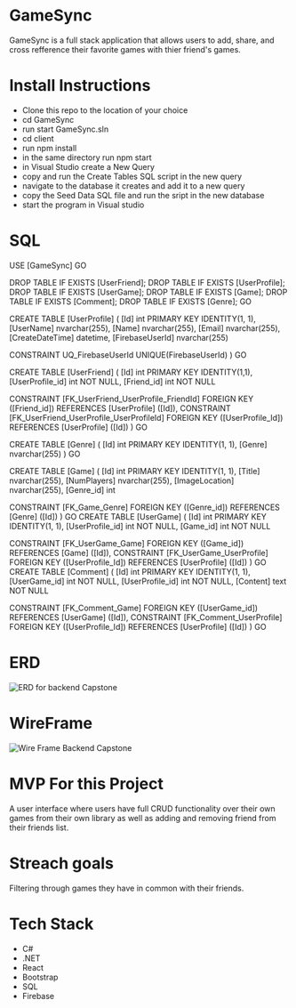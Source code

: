 # GameSync
GameSync is a full stack application that allows users to add, share, and cross refference their favorite games with thier friend's games. 


# Install Instructions

  - Clone this repo to the location of your choice
  - cd GameSync
  - run start GameSync.sln
  - cd client
  - run npm install
  - in the same directory run npm start
  - in Visual Studio create a New Query
  - copy and run the Create Tables SQL script in the new query
  - navigate to the database it creates and add it to a new query 
  - copy the Seed Data SQL file and run the sript in the new database
  - start the program in Visual studio

# SQL

USE [GameSync]
GO


DROP TABLE IF EXISTS [UserFriend];
DROP TABLE IF EXISTS [UserProfile];
DROP TABLE IF EXISTS [UserGame];
DROP TABLE IF EXISTS [Game];
DROP TABLE IF EXISTS [Comment];
DROP TABLE IF EXISTS [Genre];
GO

CREATE TABLE [UserProfile] (
  [Id] int PRIMARY KEY IDENTITY(1, 1),
  [UserName] nvarchar(255),
  [Name] nvarchar(255),
  [Email] nvarchar(255),
  [CreateDateTime] datetime,
  [FirebaseUserId] nvarchar(255)

  CONSTRAINT UQ_FirebaseUserId UNIQUE(FirebaseUserId)
)
GO

CREATE TABLE [UserFriend] (
  [Id] int PRIMARY KEY IDENTITY(1,1),
  [UserProfile_id] int NOT NULL,
  [Friend_id] int NOT NULL

  CONSTRAINT [FK_UserFriend_UserProfile_FriendId] FOREIGN KEY ([Friend_id]) REFERENCES [UserProfile] ([Id]),
  CONSTRAINT [FK_UserFriend_UserProfile_UserProfileId] FOREIGN KEY ([UserProfile_Id]) REFERENCES [UserProfile] ([Id])
)
GO

CREATE TABLE [Genre] (
  [Id] int PRIMARY KEY IDENTITY(1, 1),
  [Genre] nvarchar(255)
)
GO

CREATE TABLE [Game] (
  [Id] int PRIMARY KEY IDENTITY(1, 1),
  [Title] nvarchar(255),
  [NumPlayers] nvarchar(255),
  [ImageLocation] nvarchar(255),
  [Genre_id] int

  CONSTRAINT [FK_Game_Genre] FOREIGN KEY ([Genre_id]) REFERENCES [Genre] ([Id])
)
GO
CREATE TABLE [UserGame] (
  [Id] int PRIMARY KEY IDENTITY(1, 1),
  [UserProfile_id] int NOT NULL,
  [Game_id] int NOT NULL

  CONSTRAINT [FK_UserGame_Game] FOREIGN KEY ([Game_id]) REFERENCES [Game] ([Id]),
  CONSTRAINT [FK_UserGame_UserProfile] FOREIGN KEY ([UserProfile_Id]) REFERENCES [UserProfile] ([Id])
)
GO
CREATE TABLE [Comment] (
  [Id] int PRIMARY KEY IDENTITY(1, 1),
  [UserGame_id] int NOT NULL,
  [UserProfile_id] int NOT NULL,
  [Content] text NOT NULL

  CONSTRAINT [FK_Comment_Game] FOREIGN KEY ([UserGame_id]) REFERENCES [UserGame] ([Id]),
  CONSTRAINT [FK_Comment_UserProfile] FOREIGN KEY ([UserProfile_Id]) REFERENCES [UserProfile] ([Id])
)
GO


# ERD
![ERD for backend Capstone](https://user-images.githubusercontent.com/84350426/149177103-fa731056-d83b-4c34-9a0d-31676089589f.png)

# WireFrame

![Wire Frame Backend Capstone](https://user-images.githubusercontent.com/84350426/149177550-7f64e48b-9b25-481d-9bf7-a6d75f5e70cd.PNG)

# MVP For this Project
A user interface where users have full CRUD functionality over their own games from their own library as well as adding and removing friend from their friends list. 
# Streach goals
Filtering through games they have in common with their friends.



# Tech Stack

  - C#
  - .NET
  - React 
  - Bootstrap
  - SQL
  - Firebase
